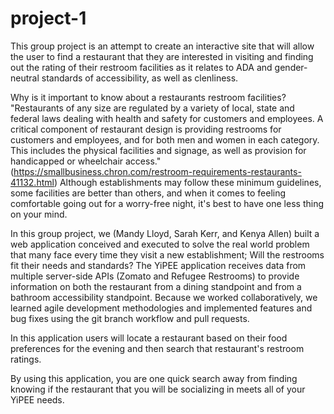 # project-1

This group project is an attempt to create an interactive site that will allow the user to find a restaurant that they are interested in visiting and finding out the rating of their restroom facilities as it relates to ADA and gender-neutral standards of accessibility, as well as clenliness.

Why is it important to know about a restaurants restroom facilities? "Restaurants of any size are regulated by a variety of local, state and federal laws dealing with health and safety for customers and employees. A critical component of restaurant design is providing restrooms for customers and employees, and for both men and women in each category. This includes the physical facilities and signage, as well as provision for handicapped or wheelchair access." (https://smallbusiness.chron.com/restroom-requirements-restaurants-41132.html) Although establishments may follow these minimum guidelines, some facilities are better than others, and when it comes to feeling comfortable going out for a worry-free night, it's best to have one less thing on your mind.

In this group project, we (Mandy Lloyd, Sarah Kerr, and Kenya Allen) built a web application conceived and executed to solve the real world problem that many face every time they visit a new establishment; Will the restrooms fit their needs and standards? The YiPEE application receives data from multiple server-side APIs (Zomato and Refugee Restrooms) to provide information on both the restaurant from a dining standpoint and from a bathroom accessibility standpoint. Because we worked collaboratively, we learned agile development methodologies and implemented features and bug fixes using the git branch workflow and pull requests.

In this application users will locate a restaurant based on their food preferences for the evening and then search that restaurant's restroom ratings.  

By using this application, you are one quick search away from finding knowing if the restaurant that you will be socializing in meets all of your YiPEE needs.
